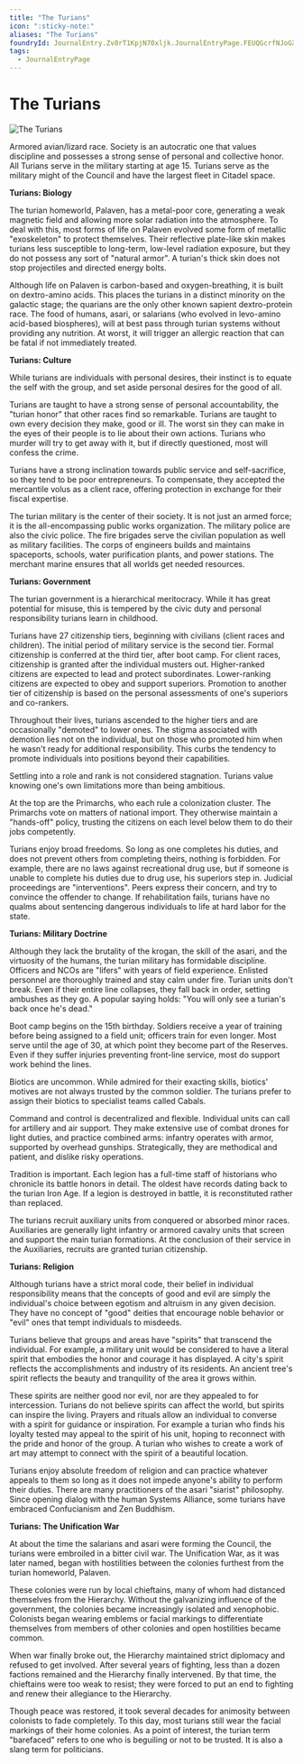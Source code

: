 ```yaml
---
title: "The Turians"
icon: ":sticky-note:"
aliases: "The Turians"
foundryId: JournalEntry.Zv8rT1KpjN70xljk.JournalEntryPage.FEUQGcrfNJoGXzxO
tags:
  - JournalEntryPage
---
```


# The Turians
![The Turians](/media/turians.png)

Armored avian/lizard race. Society is an autocratic one that values discipline and possesses a strong sense of personal and collective honor. All Turians serve in the military starting at age 15. Turians serve as the military might of the Council and have the largest fleet in Citadel space.

**Turians: Biology**

The turian homeworld, Palaven, has a metal-poor core, generating a weak magnetic field and allowing more solar radiation into the atmosphere. To deal with this, most forms of life on Palaven evolved some form of metallic "exoskeleton" to protect themselves. Their reflective plate-like skin makes turians less susceptible to long-term, low-level radiation exposure, but they do not possess any sort of "natural armor". A turian's thick skin does not stop projectiles and directed energy bolts.

Although life on Palaven is carbon-based and oxygen-breathing, it is built on dextro-amino acids. This places the turians in a distinct minority on the galactic stage; the quarians are the only other known sapient dextro-protein race. The food of humans, asari, or salarians (who evolved in levo-amino acid-based biospheres), will at best pass through turian systems without providing any nutrition. At worst, it will trigger an allergic reaction that can be fatal if not immediately treated.

**Turians: Culture**

While turians are individuals with personal desires, their instinct is to equate the self with the group, and set aside personal desires for the good of all.

Turians are taught to have a strong sense of personal accountability, the "turian honor" that other races find so remarkable. Turians are taught to own every decision they make, good or ill. The worst sin they can make in the eyes of their people is to lie about their own actions. Turians who murder will try to get away with it, but if directly questioned, most will confess the crime.

Turians have a strong inclination towards public service and self-sacrifice, so they tend to be poor entrepreneurs. To compensate, they accepted the mercantile volus as a client race, offering protection in exchange for their fiscal expertise.

The turian military is the center of their society. It is not just an armed force; it is the all-encompassing public works organization. The military police are also the civic police. The fire brigades serve the civilian population as well as military facilities. The corps of engineers builds and maintains spaceports, schools, water purification plants, and power stations. The merchant marine ensures that all worlds get needed resources.

**Turians: Government**

The turian government is a hierarchical meritocracy. While it has great potential for misuse, this is tempered by the civic duty and personal responsibility turians learn in childhood.

Turians have 27 citizenship tiers, beginning with civilians (client races and children). The initial period of military service is the second tier. Formal citizenship is conferred at the third tier, after boot camp. For client races, citizenship is granted after the individual musters out. Higher-ranked citizens are expected to lead and protect subordinates. Lower-ranking citizens are expected to obey and support superiors. Promotion to another tier of citizenship is based on the personal assessments of one's superiors and co-rankers.

Throughout their lives, turians ascended to the higher tiers and are occasionally "demoted" to lower ones. The stigma associated with demotion lies not on the individual, but on those who promoted him when he wasn't ready for additional responsibility. This curbs the tendency to promote individuals into positions beyond their capabilities.

Settling into a role and rank is not considered stagnation. Turians value knowing one's own limitations more than being ambitious.

At the top are the Primarchs, who each rule a colonization cluster. The Primarchs vote on matters of national import. They otherwise maintain a "hands-off" policy, trusting the citizens on each level below them to do their jobs competently.

Turians enjoy broad freedoms. So long as one completes his duties, and does not prevent others from completing theirs, nothing is forbidden. For example, there are no laws against recreational drug use, but if someone is unable to complete his duties due to drug use, his superiors step in. Judicial proceedings are "interventions". Peers express their concern, and try to convince the offender to change. If rehabilitation fails, turians have no qualms about sentencing dangerous individuals to life at hard labor for the state.

**Turians: Military Doctrine**

Although they lack the brutality of the krogan, the skill of the asari, and the virtuosity of the humans, the turian military has formidable discipline. Officers and NCOs are "lifers" with years of field experience. Enlisted personnel are thoroughly trained and stay calm under fire. Turian units don't break. Even if their entire line collapses, they fall back in order, setting ambushes as they go. A popular saying holds: "You will only see a turian's back once he's dead."

Boot camp begins on the 15th birthday. Soldiers receive a year of training before being assigned to a field unit; officers train for even longer. Most serve until the age of 30, at which point they become part of the Reserves. Even if they suffer injuries preventing front-line service, most do support work behind the lines.

Biotics are uncommon. While admired for their exacting skills, biotics' motives are not always trusted by the common soldier. The turians prefer to assign their biotics to specialist teams called Cabals.

Command and control is decentralized and flexible. Individual units can call for artillery and air support. They make extensive use of combat drones for light duties, and practice combined arms: infantry operates with armor, supported by overhead gunships. Strategically, they are methodical and patient, and dislike risky operations.

Tradition is important. Each legion has a full-time staff of historians who chronicle its battle honors in detail. The oldest have records dating back to the turian Iron Age. If a legion is destroyed in battle, it is reconstituted rather than replaced.

The turians recruit auxiliary units from conquered or absorbed minor races. Auxiliaries are generally light infantry or armored cavalry units that screen and support the main turian formations. At the conclusion of their service in the Auxiliaries, recruits are granted turian citizenship.

**Turians: Religion**

Although turians have a strict moral code, their belief in individual responsibility means that the concepts of good and evil are simply the individual's choice between egotism and altruism in any given decision. They have no concept of "good" deities that encourage noble behavior or "evil" ones that tempt individuals to misdeeds.

Turians believe that groups and areas have "spirits" that transcend the individual. For example, a military unit would be considered to have a literal spirit that embodies the honor and courage it has displayed. A city's spirit reflects the accomplishments and industry of its residents. An ancient tree's spirit reflects the beauty and tranquility of the area it grows within.

These spirits are neither good nor evil, nor are they appealed to for intercession. Turians do not believe spirits can affect the world, but spirits can inspire the living. Prayers and rituals allow an individual to converse with a spirit for guidance or inspiration. For example a turian who finds his loyalty tested may appeal to the spirit of his unit, hoping to reconnect with the pride and honor of the group. A turian who wishes to create a work of art may attempt to connect with the spirit of a beautiful location.

Turians enjoy absolute freedom of religion and can practice whatever appeals to them so long as it does not impede anyone's ability to perform their duties. There are many practitioners of the asari "siarist" philosophy. Since opening dialog with the human Systems Alliance, some turians have embraced Confucianism and Zen Buddhism.

**Turians: The Unification War**

At about the time the salarians and asari were forming the Council, the turians were embroiled in a bitter civil war. The Unification War, as it was later named, began with hostilities between the colonies furthest from the turian homeworld, Palaven.

These colonies were run by local chieftains, many of whom had distanced themselves from the Hierarchy. Without the galvanizing influence of the government, the colonies became increasingly isolated and xenophobic. Colonists began wearing emblems or facial markings to differentiate themselves from members of other colonies and open hostilities became common.

When war finally broke out, the Hierarchy maintained strict diplomacy and refused to get involved. After several years of fighting, less than a dozen factions remained and the Hierarchy finally intervened. By that time, the chieftains were too weak to resist; they were forced to put an end to fighting and renew their allegiance to the Hierarchy.

Though peace was restored, it took several decades for animosity between colonists to fade completely. To this day, most turians still wear the facial markings of their home colonies. As a point of interest, the turian term "barefaced" refers to one who is beguiling or not to be trusted. It is also a slang term for politicians.